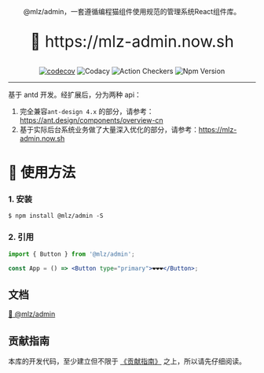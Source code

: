 <p align="center">
@mlz/admin，一套遵循编程猫组件使用规范的管理系统React组件库。
</p>
<p align="center" style="font-size: 32px">
🌈 https://mlz-admin.now.sh
</p>
<div align="center">

[![codecov](https://codecov.io/gh/juicecube/mlz-admin/branch/master/graph/badge.svg?token=ZNPL3AMQ7Z)](undefined) ![Codacy](https://app.codacy.com/project/badge/Grade/999d89d9099e41ef81b9af94c98a8726) ![Action Checkers](https://github.com/juicecube/mlz-admin/workflows/checkers/badge.svg) ![Npm Version](https://img.shields.io/npm/v/@mlz/admin?color=42b983&label=%40mlz%2Fadmin&logo=42b983&logoColor=42b983)

</div>

---

基于 antd 开发。经扩展后，分为两种 api：

1. 完全兼容`ant-design 4.x` 的部分，请参考：https://ant.design/components/overview-cn
2. 基于实际后台系统业务做了大量深入优化的部分，请参考：https://mlz-admin.now.sh

# 🌈 使用方法

### 1. 安装

```shell
$ npm install @mlz/admin -S
```

### 2. 引用

```jsx
import { Button } from '@mlz/admin';

const App = () => <Button type="primary">❤️❤️❤️</Button>;
```

## 文档

[📖 @mlz/admin](https://www.mlz-admin.com/)

## 贡献指南

本库的开发代码，至少建立但不限于 [《贡献指南》](https://github.com/juicecube/mlz-admin/blob/master/CONTRIBUTING.md) 之上，所以请先仔细阅读。
